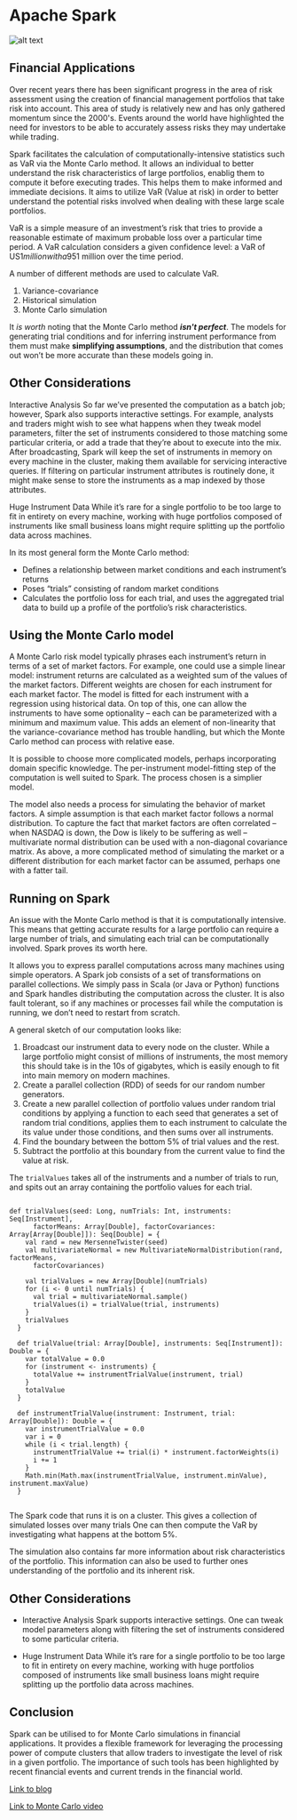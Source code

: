 Apache Spark
=========

![alt text]( http://spark.apache.org/images/spark-logo-trademark.png)

Financial Applications
----------
Over recent years there has been significant progress in the area of risk assessment using the creation of financial management portfolios that take risk into account.  This area of study is relatively new and has only gathered momentum since the 2000's.  Events around the world have highlighted the need for investors to be able to accurately assess risks they may undertake while trading.

Spark facilitates the calculation of computationally-intensive statistics such as VaR via the Monte Carlo method.
It allows an individual to better understand the risk characteristics of large portfolios, enablig them to compute it before executing trades.  This helps them to make informed and immediate decisions.
It aims to utilize VaR (Value at risk) in order to better understand the potential risks involved when dealing with these large scale portfolios.

VaR is a simple measure of an investment’s risk that tries to provide a reasonable estimate of maximum probable loss over a particular time period. A VaR calculation considers a given confidence level: a VaR of US$1 million with a 95% confidence level means that we believe our investment stands only a 5% chance of losing more than US$1 million over the time period.

A number of different methods are used to calculate VaR.

1. Variance-covariance
2. Historical simulation
3. Monte Carlo simulation

It _is worth_ noting that the Monte Carlo method **_isn't perfect_**.  The models for generating trial conditions and for inferring instrument performance from them must make **simplifying assumptions**, and the distribution that comes out won’t be more accurate than these models going in.

Other Considerations
-------------------

Interactive Analysis
So far we’ve presented the computation as a batch job; however, Spark also supports interactive settings. For example, analysts and traders might wish to see what happens when they tweak model parameters, filter the set of instruments considered to those matching some particular criteria, or add a trade that they’re about to execute into the mix. After broadcasting, Spark will keep the set of instruments in memory on every machine in the cluster, making them available for servicing interactive queries. If filtering on particular instrument attributes is routinely done, it might make sense to store the instruments as a map indexed by those attributes.

Huge Instrument Data
While it’s rare for a single portfolio to be too large to fit in entirety on every machine, working with huge portfolios composed of instruments like small business loans might require splitting up the portfolio data across machines.

In its most general form the Monte Carlo method:
* Defines a relationship between market conditions and each instrument’s returns
* Poses “trials” consisting of random market conditions
* Calculates the portfolio loss for each trial, and uses the aggregated trial data to build up a profile of the portfolio’s risk characteristics.

Using the Monte Carlo model
-----------------------------

A Monte Carlo risk model typically phrases each instrument’s return in terms of a set of market factors. For example, one could use a simple linear model: instrument returns are calculated as a weighted sum of the values of the market factors. Different weights are chosen for each instrument for each market factor. The model is fitted for each instrument with a regression using historical data. On top of this, one can allow the instruments to have some optionality – each can be parameterized with a minimum and maximum value. This adds an element of non-linearity that the variance-covariance method has trouble handling, but which the Monte Carlo method can process with relative ease.

It is possible to choose more complicated models, perhaps incorporating domain specific knowledge.  The per-instrument model-fitting step of the computation is well suited to Spark.  The process chosen is a simplier model.

The model also needs a process for simulating the behavior of market factors. A simple assumption is that each market factor follows a normal distribution. To capture the fact that market factors are often correlated – when NASDAQ is down, the Dow is likely to be suffering as well – multivariate normal distribution can be used with a non-diagonal covariance matrix. As above, a more complicated method of simulating the market or a different distribution for each market factor can be assumed, perhaps one with a fatter tail.

Running on Spark
-----------------

An issue with the Monte Carlo method is that it is computationally intensive. This means that getting accurate results for a large portfolio can require a large number of trials, and simulating each trial can be computationally involved. Spark proves its worth here.

It allows you to express parallel computations across many machines using simple operators. A Spark job consists of a set of transformations on parallel collections. We simply pass in Scala (or Java or Python) functions and Spark handles distributing the computation across the cluster.  It is also fault tolerant, so if any machines or processes fail while the computation is running, we don’t need to restart from scratch.

A general sketch of our computation looks like:

1. Broadcast our instrument data to every node on the cluster. While a large portfolio might consist of millions of instruments, the most memory this should take is in the 10s of gigabytes, which is easily enough to fit into main memory on modern machines.
2. Create a parallel collection (RDD) of seeds for our random number generators.
3. Create a new parallel collection of portfolio values under random trial conditions by applying a function to each seed that generates a set of random trial conditions, applies them to each instrument to calculate the its value under those conditions, and then sums over all instruments.
4. Find the boundary between the bottom 5% of trial values and the rest.
5. Subtract the portfolio at this boundary from the current value to find the value at risk.

The ``trialValues`` takes all of the instruments and a number of trials to run, and spits out an array containing the portfolio values for each trial.


<pre><code>
def trialValues(seed: Long, numTrials: Int, instruments: Seq[Instrument],
      factorMeans: Array[Double], factorCovariances: Array[Array[Double]]): Seq[Double] = {
    val rand = new MersenneTwister(seed)
    val multivariateNormal = new MultivariateNormalDistribution(rand, factorMeans,
      factorCovariances)
 
    val trialValues = new Array[Double](numTrials)
    for (i <- 0 until numTrials) {
      val trial = multivariateNormal.sample()
      trialValues(i) = trialValue(trial, instruments)
    }
    trialValues
  }
 
  def trialValue(trial: Array[Double], instruments: Seq[Instrument]): Double = {
    var totalValue = 0.0
    for (instrument <- instruments) {
      totalValue += instrumentTrialValue(instrument, trial)
    }
    totalValue
  }
 
  def instrumentTrialValue(instrument: Instrument, trial: Array[Double]): Double = {
    var instrumentTrialValue = 0.0
    var i = 0
    while (i < trial.length) {
      instrumentTrialValue += trial(i) * instrument.factorWeights(i)
      i += 1
    }
    Math.min(Math.max(instrumentTrialValue, instrument.minValue), instrument.maxValue)
  }

</code></pre>

The Spark code that runs it is on a cluster.  This gives a collection of simulated losses over many trials  One can then compute the VaR by investigating what happens at the bottom 5%.

The simulation also contains far more information about risk characteristics of the portfolio.  This information can also be used to further ones understanding of the portfolio and its inherent risk.

Other Considerations
--------------------

* Interactive Analysis
Spark supports interactive settings.  One can tweak model parameters along with filtering the set of instruments considered to some particular criteria.  

* Huge Instrument Data
While it’s rare for a single portfolio to be too large to fit in entirety on every machine, working with huge portfolios composed of instruments like small business loans might require splitting up the portfolio data across machines.

Conclusion
------------
Spark can be utilised to for Monte Carlo simulations in financial applications.  It provides a flexible framework for leveraging the processing power of compute clusters that allow traders to investigate the level of risk in a given portfolio.  The importance of such tools has been highlighted by recent financial events and current trends in the financial world.

[Link to blog](https://blog.cloudera.com/blog/2014/07/estimating-financial-risk-with-apache-spark/)

[Link to Monte Carlo video](https://www.youtube.com/watch?v=3gcLRU24-w0)
